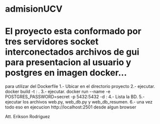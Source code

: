 # admisionUCV
# El proyecto esta conformado por tres servidores socket interconectados archivos de gui para presentacion al usuario y postgres en imagen docker...

para utilizar del Dockerfile
1.- Ubicar en el directorio proyecto 
2.- ejecutar. 
	docker build -t <nombre-imagen>:<tag-version> .
3.- ejecutar.
	docker run --name <nombre-container> -e POSTGRES_PASSWORD=secret -p 5432:5432 -d <nombre-imagen>:<tag-version>
4.- Lista la BD.
5.- ejecutar los archivos web.py, web_db.py y web_db_resumen.
6.- una vez todo eso en ejecucion http://localhost:2501 desde algun browser

Att. Erikson Rodriguez